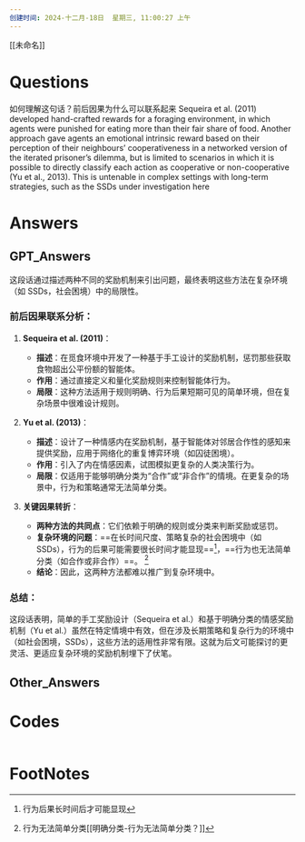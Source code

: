 ```yaml
---
创建时间: 2024-十二月-18日  星期三, 11:00:27 上午
---
```

[[未命名]]

# Questions
如何理解这句话？前后因果为什么可以联系起来
Sequeira et al. (2011) developed hand-crafted rewards for a foraging environment, in which agents were punished for eating more than their fair share of food. Another approach gave agents an emotional intrinsic reward based on their perception of their neighbours’ cooperativeness in a networked version of the iterated prisoner’s dilemma, but is limited to scenarios in which it is possible to directly classify each action as cooperative or non-cooperative (Yu et al., 2013). This is untenable in complex settings with long-term strategies, such as the SSDs under investigation here

# Answers

## GPT_Answers
这段话通过描述两种不同的奖励机制来引出问题，最终表明这些方法在复杂环境（如 SSDs，社会困境）中的局限性。

### 前后因果联系分析：

1. **Sequeira et al. (2011)**：  
   - **描述**：在觅食环境中开发了一种基于手工设计的奖励机制，惩罚那些获取食物超出公平份额的智能体。  
   - **作用**：通过直接定义和量化奖励规则来控制智能体行为。  
   - **局限**：这种方法适用于规则明确、行为后果短期可见的简单环境，但在复杂场景中很难设计规则。

2. **Yu et al. (2013)**：  
   - **描述**：设计了一种情感内在奖励机制，基于智能体对邻居合作性的感知来提供奖励，应用于网络化的重复博弈环境（如囚徒困境）。  
   - **作用**：引入了内在情感因素，试图模拟更复杂的人类决策行为。  
   - **局限**：仅适用于能够明确分类为“合作”或“非合作”的情境。在更复杂的场景中，行为和策略通常无法简单分类。

3. **关键因果转折**：
   - **两种方法的共同点**：它们依赖于明确的规则或分类来判断奖励或惩罚。  
   - **复杂环境的问题**：==在长时间尺度、策略复杂的社会困境中（如 SSDs），行为的后果可能需要很长时间才能显现==[^1]，==行为也无法简单分类（如合作或非合作）==。  [^2]
   - **结论**：因此，这两种方法都难以推广到复杂环境中。

### 总结：
这段话表明，简单的手工奖励设计（Sequeira et al.）和基于明确分类的情感奖励机制（Yu et al.）虽然在特定情境中有效，但在涉及长期策略和复杂行为的环境中（如社会困境，SSDs），这些方法的适用性非常有限。这就为后文可能探讨的更灵活、更适应复杂环境的奖励机制埋下了伏笔。

## Other_Answers


# Codes

```python

```


# FootNotes

[^1]: 行为后果长时间后才可能显现
[^2]: 行为无法简单分类[[明确分类-行为无法简单分类？]]